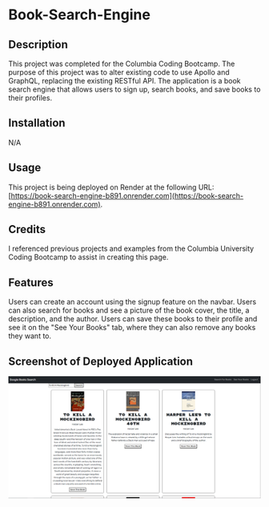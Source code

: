 # Book-Search-Engine

## Description

This project was completed for the Columbia Coding Bootcamp. The purpose of this project was to alter existing code to use Apollo and GraphQL, replacing the existing RESTful API. The application is a book search engine that allows users to sign up, search books, and save books to their profiles.

## Installation

N/A

## Usage

This project is being deployed on Render at the following URL: [https://book-search-engine-b891.onrender.com](https://book-search-engine-b891.onrender.com). 

## Credits

I referenced previous projects and examples from the Columbia University Coding Bootcamp to assist in creating this page. 

## Features

Users can create an account using the signup feature on the navbar. Users can also search for books and see a picture of the book cover, the title, a description, and the author. Users can save these books to their profile and see it on the "See Your Books" tab, where they can also remove any books they want to.

## Screenshot of Deployed Application

![Screenshot of deployed Book Search Engine App](assets/booksearch.png)